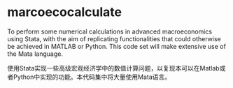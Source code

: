 # marcoecocalculate
To perform some numerical calculations in advanced macroeconomics using Stata, with the aim of replicating functionalities that could otherwise be achieved in MATLAB or Python. This code set will make extensive use of the Mata language.

使用Stata实现一些高级宏观经济学中的数值计算问题，以复现本可以在Matlab或者Python中实现的功能。本代码集中将大量使用Mata语言。
